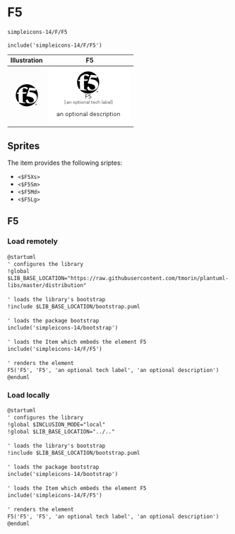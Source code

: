 # F5


```text
simpleicons-14/F/F5
```

```text
include('simpleicons-14/F/F5')
```



| Illustration | F5 |
| :---: | :---: |
| ![illustration for Illustration](../../simpleicons-14/F/F5.png) | ![illustration for F5](../../simpleicons-14/F/F5.Local.png) |



## Sprites
The item provides the following sriptes:

- `<$F5Xs>`
- `<$F5Sm>`
- `<$F5Md>`
- `<$F5Lg>`





## F5

### Load remotely
```plantuml
@startuml
' configures the library
!global $LIB_BASE_LOCATION="https://raw.githubusercontent.com/tmorin/plantuml-libs/master/distribution"

' loads the library's bootstrap
!include $LIB_BASE_LOCATION/bootstrap.puml

' loads the package bootstrap
include('simpleicons-14/bootstrap')

' loads the Item which embeds the element F5
include('simpleicons-14/F/F5')

' renders the element
F5('F5', 'F5', 'an optional tech label', 'an optional description')
@enduml
```

### Load locally
```plantuml
@startuml
' configures the library
!global $INCLUSION_MODE="local"
!global $LIB_BASE_LOCATION="../.."

' loads the library's bootstrap
!include $LIB_BASE_LOCATION/bootstrap.puml

' loads the package bootstrap
include('simpleicons-14/bootstrap')

' loads the Item which embeds the element F5
include('simpleicons-14/F/F5')

' renders the element
F5('F5', 'F5', 'an optional tech label', 'an optional description')
@enduml
```


